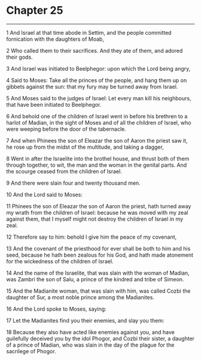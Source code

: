 # Chapter 25

***

1 And Israel at that time abode in Settim, and the people committed fornication with the daughters of Moab,

2 Who called them to their sacrifices. And they ate of them, and adored their gods.

3 And Israel was initiated to Beelphegor: upon which the Lord being angry,

4 Said to Moses: Take all the princes of the people, and hang them up on gibbets against the sun: that my fury may be turned away from Israel.

5 And Moses said to the judges of Israel: Let every man kill his neighbours, that have been initiated to Beelphegor.

6 And behold one of the children of Israel went in before his brethren to a harlot of Madian, in the sight of Moses and of all the children of Israel, who were weeping before the door of the tabernacle.

7 And when Phinees the son of Eleazar the son of Aaron the priest saw it, he rose up from the midst of the multitude, and taking a dagger,

8 Went in after the Israelite into the brothel house, and thrust both of them through together, to wit, the man and the woman in the genital parts. And the scourge ceased from the children of Israel.

9 And there were slain four and twenty thousand men.

10 And the Lord said to Moses:

11 Phinees the son of Eleazar the son of Aaron the priest, hath turned away my wrath from the children of Israel: because he was moved with my zeal against them, that I myself might not destroy the children of Israel in my zeal.

12 Therefore say to him: behold I give him the peace of my covenant,

13 And the covenant of the priesthood for ever shall be both to him and his seed, because he hath been zealous for his God, and hath made atonement for the wickedness of the children of Israel.

14 And the name of the Israelite, that was slain with the woman of Madian, was Zambri the son of Salu, a prince of the kindred and tribe of Simeon.

15 And the Madianite woman, that was slain with him, was called Cozbi the daughter of Sur, a most noble prince among the Madianites.

16 And the Lord spoke to Moses, saying:

17 Let the Madianites find you their enemies, and slay you them:

18 Because they also have acted like enemies against you, and have guilefully deceived you by the idol Phogor, and Cozbi their sister, a daughter of a prince of Madian, who was slain in the day of the plague for the sacrilege of Phogor.

